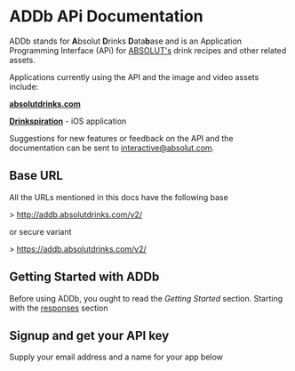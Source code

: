 ADDb APi Documentation
======================

ADDb stands for **A**bsolut **D**rinks **D**ata**b**ase and is an Application Programming Interface (APi) for [ABSOLUT's](http://www.absolut.com/) drink recipes and other related assets.

Applications currently using the API and the image and video assets include:

**[absolutdrinks.com](http://www.absolutdrinks.com)**

**[Drinkspiration](https://itunes.apple.com/se/app/drinkspiration-by-absolut/id320379903?mt=8)** - iOS application

Suggestions for new features or feedback on the API and the documentation can be sent to [interactive@absolut.com](mailto:interactive@absolut.com).

## Base URL
All the URLs mentioned in this docs have the following base

&gt; http://addb.absolutdrinks.com/v2/

or secure variant

&gt; https://addb.absolutdrinks.com/v2/

## Getting Started with ADDb
Before using ADDb, you ought to read the *Getting Started* section. Starting with the [responses][] section

[responses]: /drinks-api/docs/v2/getting-started/responses.md

## Signup and get your API key

Supply your email address and a name for your app below
